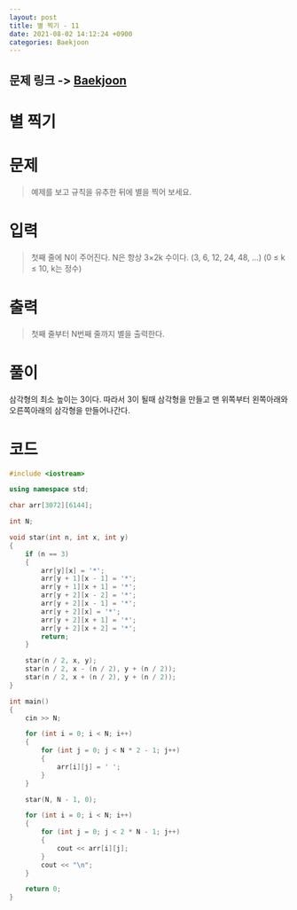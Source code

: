 ```yaml
---
layout: post
title: 별 찍기 - 11
date: 2021-08-02 14:12:24 +0900
categories: Baekjoon
---
```


## 문제 링크 -> [Baekjoon](https://www.acmicpc.net/problem/2448)
# 별 찍기

# 문제
> 예제를 보고 규칙을 유추한 뒤에 별을 찍어 보세요.

# 입력
> 첫째 줄에 N이 주어진다. N은 항상 3×2k 수이다. (3, 6, 12, 24, 48, ...) (0 ≤ k ≤ 10, k는 정수)

# 출력
> 첫째 줄부터 N번째 줄까지 별을 출력한다.

# 풀이
삼각형의 최소 높이는 3이다. 따라서 3이 될때 삼각형을 만들고 맨 위쪽부터 왼쪽아래와 오른쪽아래의 삼각형을 만들어나간다.

# 코드
```c++
#include <iostream>

using namespace std;

char arr[3072][6144];

int N;

void star(int n, int x, int y)
{
	if (n == 3)
	{
		arr[y][x] = '*';
		arr[y + 1][x - 1] = '*';
		arr[y + 1][x + 1] = '*';
		arr[y + 2][x - 2] = '*';
		arr[y + 2][x - 1] = '*';
		arr[y + 2][x] = '*';
		arr[y + 2][x + 1] = '*';
		arr[y + 2][x + 2] = '*';
		return;
	}

	star(n / 2, x, y);
	star(n / 2, x - (n / 2), y + (n / 2));
	star(n / 2, x + (n / 2), y + (n / 2));
}

int main()
{
	cin >> N;

	for (int i = 0; i < N; i++)
	{
		for (int j = 0; j < N * 2 - 1; j++)
		{
			arr[i][j] = ' ';
		}
	}

	star(N, N - 1, 0);

	for (int i = 0; i < N; i++)
	{
		for (int j = 0; j < 2 * N - 1; j++)
		{
			cout << arr[i][j];
		}
		cout << "\n";
	}

	return 0;
}
```